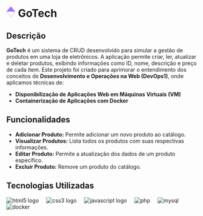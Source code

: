 # <img src="./assets/resources/img/group1.png" height="28" alt="gotech logo"/> GoTech  

## Descrição

**GoTech** é um sistema de CRUD desenvolvido para simular a gestão de produtos em uma loja de eletrônicos. A aplicação permite criar, ler, atualizar e deletar produtos, exibindo informações como ID, nome, descrição e preço de cada item. Este projeto foi criado para aprimorar o entendimento dos conceitos de **Desenvolvimento e Operações na Web (DevOps1)**, onde aplicamos técnicas de:

- **Disponibilização de Aplicações Web em Máquinas Virtuais (VM)**
- **Containerização de Aplicações com Docker**

## Funcionalidades
- **Adicionar Produto:** Permite adicionar um novo produto ao catálogo.
- **Visualizar Produtos:** Lista todos os produtos com suas respectivas informações.
- **Editar Produto:** Permite a atualização dos dados de um produto específico.
- **Excluir Produto:** Remove um produto do catálogo.

## Tecnologias Utilizadas
  <div align="left">
    <img src="https://cdn.jsdelivr.net/gh/devicons/devicon/icons/html5/html5-original.svg" height="30" alt="html5 logo"  />
    <img width="12" />
    <img src="https://cdn.jsdelivr.net/gh/devicons/devicon/icons/css3/css3-original.svg" height="30" alt="css3 logo"  />
    <img width="12" />
    <img src="https://cdn.jsdelivr.net/gh/devicons/devicon/icons/javascript/javascript-original.svg" height="30" alt="javascript logo"  />
    <img width="12" />
    <img src="https://cdn.jsdelivr.net/gh/devicons/devicon@latest/icons/php/php-original.svg" height="30" alt="php" />
    <img width="12" />
    <img src="https://cdn.jsdelivr.net/gh/devicons/devicon@latest/icons/mysql/mysql-original.svg" height="30" alt="mysql" />
    <img width="12" />
    <img src="https://cdn.jsdelivr.net/gh/devicons/devicon@latest/icons/docker/docker-original.svg" height="30" alt="docker" />
    <img width="12" />
  </div>
